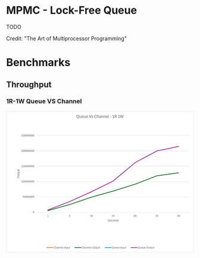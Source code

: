 # MPMC - Lock-Free Queue 

TODO  

Credit: "The Art of Multiprocessor Programming"

# Benchmarks

## Throughput

### 1R-1W Queue VS Channel

![image](./tests/img/queue-1R-1W.png)
